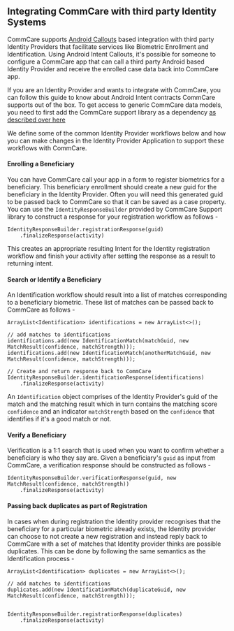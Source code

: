 ## Integrating CommCare with third party Identity Systems


CommCare supports [Android Callouts](https://github.com/dimagi/commcare-android/wiki/Intent-Callout-to-External-Application) based integration with third party Identity Providers that facilitate services like Biometric Enrollment and Identification. Using Android Intent Callouts, it's possible for someone to configure a CommCare app that can call a third party Android based Identity Provider and receive the enrolled case data back into CommCare app. 

If you are an Identity Provider and wants to integrate with CommCare, you can follow this guide to know about Android Intent contracts CommCare supports out of the box. 
To get access to generic CommCare data models, you need to first add the CommCare support library as a dependency [as described over here](https://github.com/dimagi/commcare-support-library#installation)


We define some of the common Identity Provider workflows below and how you can make changes in the Identity Provider Application to support these workflows with CommCare.


#### Enrolling a Beneficiary

You can have CommCare call your app in a form to register biometrics for a beneficiary. This beneficiary enrollment should create a new guid for the beneficiary in the Identity Provider.
Often you will need this generated guid to be passed back to CommCare so that it can be saved as a case property. You can use the `IdentityResponseBuilder` provided by CommCare Support library to construct a response for your registration workflow as follows -


````
IdentityResponseBuilder.registrationResponse(guid)
    .finalizeResponse(activity)
````

This creates an appropriate resulting Intent for the Identity registration workflow and finish your activity after setting the response as a result to returning intent.


#### Search or Identify a Beneficiary


An Identification workflow should result into a list of matches corresponding to a beneficiary biometric. These list of matches can be passed back to CommCare as follows - 

````
ArrayList<Identification> identifications = new ArrayList<>();

// add matches to identifications
identifications.add(new IdentificationMatch(matchGuid, new MatchResult(confidence, matchStrength)));
identifications.add(new IdentificationMatch(anotherMatchGuid, new MatchResult(confidence, matchStrength)));

// Create and return response back to CommCare
IdentityResponseBuilder.identificationResponse(identifications)
    .finalizeResponse(activity)
````

An `Identification` object comprises of the Identity Provider's guid of the match and the matching result which in turn contains the matching score `confidence` and an indicator `matchStrength` based on the `confidence` that identifies if it's a good match or not.

#### Verify a Beneficiary

Verification is a 1:1 search that is used when you want to confirm whether a beneficiary is who they say are. Given a beneficiary's `guid` as input from CommCare, a verification response should be constructed as follows - 

````
IdentityResponseBuilder.verificationResponse(guid, new MatchResult(confidence, matchStrength))
    .finalizeResponse(activity)
````

#### Passing back duplicates as part of Registration

In cases when during registration the Identity provider recognises that the beneficiary for a particular biometric already exists, the Identity provider can choose to not create a new registration and instead reply back to CommCare with a set of matches that Identity provider thinks are possible duplicates.
This can be done by following the same semantics as the Identification process -


````
ArrayList<Identification> duplicates = new ArrayList<>();

// add matches to identifications
duplicates.add(new IdentificationMatch(duplicateGuid, new MatchResult(confidence, matchStrength)));


IdentityResponseBuilder.registrationResponse(duplicates)
    .finalizeResponse(activity)
````



